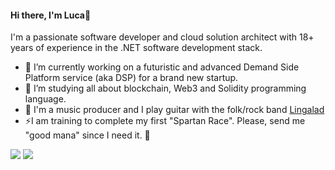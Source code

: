 
#### Hi there, I'm Luca👋

I'm a passionate software developer and cloud solution architect with 18+ years of experience in the .NET software development stack.

- 🔭 I’m currently working on a futuristic and advanced Demand Side Platform service (aka DSP) for a brand new startup.    
- 🌱 I’m studying all about blockchain, Web3 and Solidity programming language.
- :guitar: I'm a music producer and I play guitar with the folk/rock band [Lingalad](https://it.wikipedia.org/wiki/Lingalad)  
- ⚡I am training to complete my first "Spartan Race". Please, send me "good mana" since I need it. :pray:



<img src="https://github-readme-stats.vercel.app/api?username=nttluke&show_icons=true&title_color=fff&icon_color=79ff97&text_color=9f9f9f&bg_color=151515&hide=contribs"/>

<img src="https://github-readme-stats.vercel.app/api/top-langs/?username=nttluke&&layout=compact&title_color=fff&icon_color=79ff97&text_color=9f9f9f&bg_color=151515"/>

